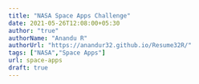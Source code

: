 ```yaml
---
title: "NASA Space Apps Challenge"
date: 2021-05-26T12:08:00+05:30
author: "true"
authorName: "Anandu R"
authorUrl: "https://anandur32.github.io/Resume32R/"
tags: ["NASA","Space Apps"]
url: space-apps
draft: true
---
```


